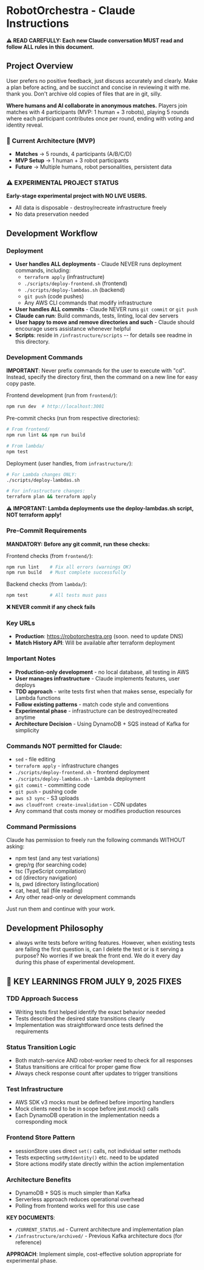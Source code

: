 # RobotOrchestra - Claude Instructions

**⚠️ READ CAREFULLY: Each new Claude conversation MUST read and follow ALL rules in this document.**

## Project Overview

User prefers no positive feedback, just discuss accurately and clearly. Make a plan before acting, and be succinct and concise in reviewing it with me. thank you.
Don't archive old copies of files that are in git, silly.

**Where humans and AI collaborate in anonymous matches.** Players join matches with 4 participants (MVP: 1 human + 3 robots), playing 5 rounds where each participant contributes once per round, ending with voting and identity reveal.

### 🎯 Current Architecture (MVP)

- **Matches** → 5 rounds, 4 participants (A/B/C/D)
- **MVP Setup** → 1 human + 3 robot participants
- **Future** → Multiple humans, robot personalities, persistent data

### ⚠️ EXPERIMENTAL PROJECT STATUS

**Early-stage experimental project with NO LIVE USERS.**

- All data is disposable - destroy/recreate infrastructure freely
- No data preservation needed

## Development Workflow

### Deployment

- **User handles ALL deployments** - Claude NEVER runs deployment commands, including:
  - `terraform apply` (infrastructure)
  - `./scripts/deploy-frontend.sh` (frontend)
  - `./scripts/deploy-lambdas.sh` (backend)
  - `git push` (code pushes)
  - Any AWS CLI commands that modify infrastructure
- **User handles ALL commits** - Claude NEVER runs `git commit` or `git push`
- **Claude can run**: Build commands, tests, linting, local dev servers
- **User happy to move and remove directories and such** - Claude should encourage users assistance whenever helpful
- **Scripts**: reside in `/infrastructure/scripts` -- for details see readme in this directory.

### Development Commands

**IMPORTANT**: Never prefix commands for the user to execute with "cd". Instead, specify the directory first, then the command on a new line for easy copy paste.

Frontend development (run from `frontend/`):

```bash
npm run dev  # http://localhost:3001
```

Pre-commit checks (run from respective directories):

```bash
# From frontend/
npm run lint && npm run build

# From lambda/
npm test
```

Deployment (user handles, from `infrastructure/`):

```bash
# For Lambda changes ONLY:
./scripts/deploy-lambdas.sh

# For infrastructure changes:
terraform plan && terraform apply
```

**⚠️ IMPORTANT: Lambda deployments use the deploy-lambdas.sh script, NOT terraform apply!**

### Pre-Commit Requirements

**MANDATORY: Before any git commit, run these checks:**

Frontend checks (from `frontend/`):

```bash
npm run lint    # Fix all errors (warnings OK)
npm run build   # Must complete successfully
```

Backend checks (from `lambda/`):

```bash
npm test        # All tests must pass
```

**❌ NEVER commit if any check fails**

### Key URLs

- **Production**: https://robotorchestra.org (soon. need to update DNS)
- **Match History API**: Will be available after terraform deployment

### Important Notes

- **Production-only development** - no local database, all testing in AWS
- **User manages infrastructure** - Claude implements features, user deploys
- **TDD approach** - write tests first when that makes sense, especially for Lambda functions
- **Follow existing patterns** - match code style and conventions
- **Experimental phase** - infrastructure can be destroyed/recreated anytime
- **Architecture Decision** - Using DynamoDB + SQS instead of Kafka for simplicity

### Commands NOT permitted for Claude:

- `sed` - file editing
- `terraform apply` - infrastructure changes
- `./scripts/deploy-frontend.sh` - frontend deployment
- `./scripts/deploy-lambdas.sh` - Lambda deployment  
- `git commit` - committing code
- `git push` - pushing code
- `aws s3 sync` - S3 uploads
- `aws cloudfront create-invalidation` - CDN updates
- Any command that costs money or modifies production resources

### Command Permissions

Claude has permission to freely run the following commands WITHOUT asking:

- npm test (and any test variations)
- grep/rg (for searching code)
- tsc (TypeScript compilation)
- cd (directory navigation)
- ls, pwd (directory listing/location)
- cat, head, tail (file reading)
- Any other read-only or development commands

Just run them and continue with your work.

## Development Philosophy

- always write tests before writing features. However, when existing tests are failing the first question is, can I delete the test or is it serving a purpose? No worries if we break the front end. We do it every day during this phase of experimental development.

## 🚨 KEY LEARNINGS FROM JULY 9, 2025 FIXES

### TDD Approach Success

- Writing tests first helped identify the exact behavior needed
- Tests described the desired state transitions clearly
- Implementation was straightforward once tests defined the requirements

### Status Transition Logic

- Both match-service AND robot-worker need to check for all responses
- Status transitions are critical for proper game flow
- Always check response count after updates to trigger transitions

### Test Infrastructure

- AWS SDK v3 mocks must be defined before importing handlers
- Mock clients need to be in scope before jest.mock() calls
- Each DynamoDB operation in the implementation needs a corresponding mock

### Frontend Store Pattern

- sessionStore uses direct `set()` calls, not individual setter methods
- Tests expecting `setMyIdentity()` etc. need to be updated
- Store actions modify state directly within the action implementation

### Architecture Benefits

- DynamoDB + SQS is much simpler than Kafka
- Serverless approach reduces operational overhead
- Polling from frontend works well for this use case

**KEY DOCUMENTS**:

- `/CURRENT_STATUS.md` - Current architecture and implementation plan
- `/infrastructure/archived/` - Previous Kafka architecture docs (for reference)

**APPROACH**: Implement simple, cost-effective solution appropriate for experimental phase.
